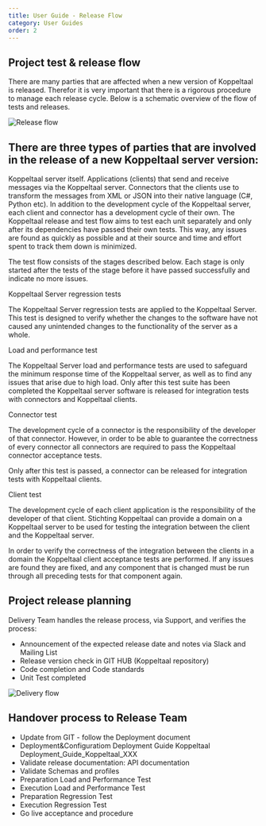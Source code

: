 ```yaml
---
title: User Guide - Release Flow
category: User Guides
order: 2
---
```


## Project test & release flow

There are many parties that are affected when a new version of Koppeltaal is released. Therefor it is very important that there is a rigorous procedure to manage each release cycle. Below is a schematic overview of the flow of tests and releases.

![Release flow](Koppeltaal_Test_&_Release_Flow_V2_-_resized.jpg)

## There are three types of parties that are involved in the release of a new Koppeltaal server version:

Koppeltaal server itself.
Applications (clients) that send and receive messages via the Koppeltaal server.
Connectors that the clients use to transform the messages from XML or JSON into their native language (C#, Python etc).
In addition to the development cycle of the Koppeltaal server, each client and connector has a development cycle of their own. The Koppeltaal release and test flow aims to test each unit separately and only after its dependencies have passed their own tests. This way, any issues are found as quickly as possible and at their source and time and effort spent to track them down is minimized.

The test flow consists of the stages described below. Each stage is only started after the tests of the stage before it have passed successfully and indicate no more issues.

Koppeltaal Server regression tests

The Koppeltaal Server regression tests are applied to the Koppeltaal Server. This test is designed to verify whether the changes to the software have not caused any unintended changes to the functionality of the server as a whole.

Load and performance test

The Koppeltaal Server load and performance tests are used to safeguard the minimum response time of the Koppeltaal server, as well as to find any issues that arise due to high load. Only after this test suite has been completed the Koppeltaal server software is released for integration tests with connectors and Koppeltaal clients.

Connector test

The development cycle of a connector is the responsibility of the developer of that connector. However, in order to be able to guarantee the correctness of every connector all connectors are required to pass the Koppeltaal connector acceptance tests.

Only after this test is passed, a connector can be released for integration tests with Koppeltaal clients.

Client test

The development cycle of each client application is the responsibility of the developer of that client. Stichting Koppeltaal can provide a domain on a Koppeltaal server to be used for testing the integration between the client and the Koppeltaal server.

In order to verify the correctness of the integration between the clients in a domain the Koppeltaal client acceptance tests are performed. If any issues are found they are fixed, and any component that is changed must be run through all preceding tests for that component again.


## Project release planning

Delivery Team handles the release process, via Support, and verifies the process: 

  - Announcement of the expected release date  and notes via Slack and Mailing List
  - Release version check in GIT HUB (Koppeltaal repository)
  - Code completion and Code standards
  - Unit Test completed

![Delivery flow](Delivery.png)

## Handover process to Release Team

  - Update from GIT - follow the Deployment document
  - Deployment&Configuratiom
 Deployment Guide Koppeltaal  Deployment_Guide_Koppeltaal_XXX
  - Validate release documentation: API documentation
  - Validate Schemas and profiles
  - Preparation Load and Performance Test 
  - Execution Load and Performance Test
  - Preparation Regression Test
  - Execution Regression Test
  - Go live acceptance and procedure
